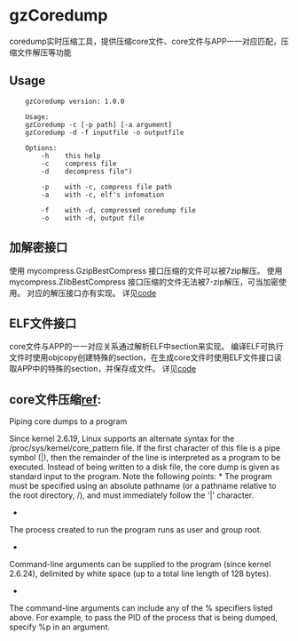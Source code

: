 # gzCoredump
coredump实时压缩工具，提供压缩core文件、core文件与APP一一对应匹配，压缩文件解压等功能

## Usage
```	
	gzCoredump version: 1.0.0
	
	Usage:
	gzCoredump -c [-p path] [-a argument]
	gzCoredump -d -f inputfile -o outputfile
	
	Options:
		-h    this help
		-c    compress file
		-d    decompress file")

		-p    with -c, compress file path
		-a    with -c, elf's infomation

		-f    with -d, compressed coredump file
		-o    with -d, output file
```

## 加解密接口	
使用 mycompress.GzipBestCompress 接口压缩的文件可以被7zip解压。
使用 mycompress.ZlibBestCompress 接口压缩的文件无法被7-zip解压，可当加密使用。
对应的解压接口亦有实现。
详见[code](https://github.com/lbbxsxlz/gzCoredump/blob/master/src/mycompress/mycompress.go)

## ELF文件接口	
core文件与APP的一一对应关系通过解析ELF中section来实现。
编译ELF可执行文件时使用objcopy创建特殊的section，在生成core文件时使用ELF文件接口读取APP中的特殊的section，并保存成文件。
详见[code](https://github.com/lbbxsxlz/gzCoredump/blob/master/src/elfreader/elfreader.go)

## core文件压缩[ref](https://linux.die.net/man/5/core):

Piping core dumps to a program

Since kernel 2.6.19, Linux supports an alternate syntax for the /proc/sys/kernel/core_pattern file. If the first character of this file is a pipe symbol (|), then the remainder of the line is interpreted as a program to be executed. Instead of being written to a disk file, the core dump is given as standard input to the program. Note the following points:
*
The program must be specified using an absolute pathname (or a pathname relative to the root directory, /), and must immediately follow the '|' character.

*

The process created to run the program runs as user and group root.

*

Command-line arguments can be supplied to the program (since kernel 2.6.24), delimited by white space (up to a total line length of 128 bytes).

*

The command-line arguments can include any of the % specifiers listed above. For example, to pass the PID of the process that is being dumped, specify %p in an argument.

